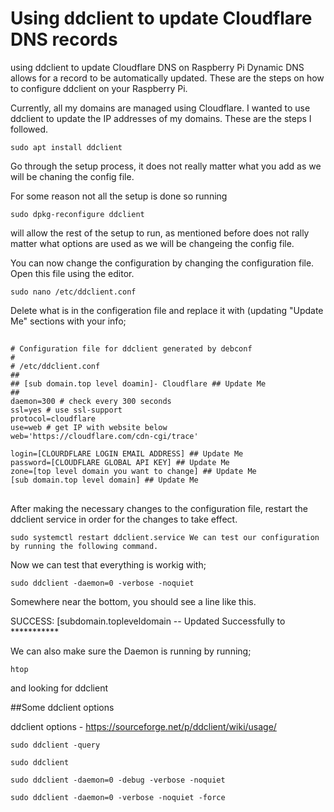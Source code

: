 # Using ddclient to update Cloudflare DNS records

using ddclient to update Cloudflare DNS on Raspberry Pi Dynamic DNS allows for a record to be automatically updated. These are the steps on how to configure ddclient on your Raspberry Pi.

Currently, all my domains are managed using Cloudflare. I wanted to use ddclient to update the IP addresses of my domains. These are the steps I followed.

```
sudo apt install ddclient
```

Go through the setup process, it does not really matter what you add as we will be chaning the config file.

For some reason not all the setup is done so running

```
sudo dpkg-reconfigure ddclient
```

will allow the rest of the setup to run, as mentioned before does not rally matter what options are used as we will be changeing the config file.

You can now change the configuration by changing the configuration file. Open this file using the editor.

```
sudo nano /etc/ddclient.conf
```

Delete what is in the configeration file and replace it with (updating "Update Me" sections with your info;

##
```
# Configuration file for ddclient generated by debconf
#
# /etc/ddclient.conf
##
## [sub domain.top level doamin]- Cloudflare ## Update Me 
##
daemon=300 # check every 300 seconds
ssl=yes # use ssl-support
protocol=cloudflare
use=web # get IP with website below
web='https://cloudflare.com/cdn-cgi/trace'

login=[CLOURDFLARE LOGIN EMAIL ADDRESS] ## Update Me
password=[CLOUDFLARE GLOBAL API KEY] ## Update Me
zone=[top level domain you want to change] ## Update Me
[sub domain.top level domain] ## Update Me
```
##

After making the necessary changes to the configuration file, restart the ddclient service in order for the changes to take effect.

```
sudo systemctl restart ddclient.service We can test our configuration by running the following command.
```

Now we can test that everything is workig with;
```
sudo ddclient -daemon=0 -verbose -noquiet
```

Somewhere near the bottom, you should see a line like this.

SUCCESS: [subdomain.topleveldomain -- Updated Successfully to ***********

We can also make sure the Daemon is running by running;
```
htop
```
and looking for ddclient



##Some ddclient options

ddclient options - https://sourceforge.net/p/ddclient/wiki/usage/ 

```
sudo ddclient -query
```
```
sudo ddclient
```
```
sudo ddclient -daemon=0 -debug -verbose -noquiet
```

```
sudo ddclient -daemon=0 -verbose -noquiet -force
```

